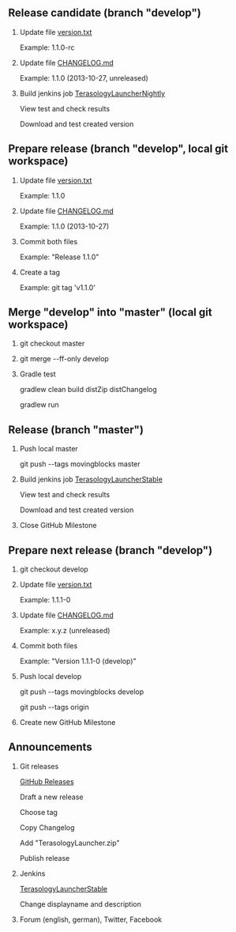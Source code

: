 Release candidate (branch "develop")
------------------------------------
1. Update file [version.txt](/MovingBlocks/TerasologyLauncher/blob/develop/version.txt)

    Example: 1.1.0-rc

2. Update file [CHANGELOG.md](/MovingBlocks/TerasologyLauncher/blob/develop/CHANGELOG.md)

    Example: 1.1.0 (2013-10-27, unreleased)

3. Build jenkins job [TerasologyLauncherNightly](http://jenkins.movingblocks.net/view/Launcher/job/TerasologyLauncherNightly/)

    View test and check results

    Download and test created version

Prepare release (branch "develop", local git workspace)
-------------------------------------------------------
1. Update file [version.txt](/MovingBlocks/TerasologyLauncher/blob/develop/version.txt)

    Example: 1.1.0

2. Update file [CHANGELOG.md](/MovingBlocks/TerasologyLauncher/blob/develop/CHANGELOG.md)

    Example: 1.1.0 (2013-10-27)

3. Commit both files

    Example: "Release 1.1.0"

4. Create a tag

    Example: git tag 'v1.1.0'

Merge "develop" into "master" (local git workspace)
---------------------------------------------------

1. git checkout master

2. git merge --ff-only develop

3. Gradle test

    gradlew clean build distZip distChangelog

    gradlew run

Release (branch "master")
-------------------------

1. Push local master

    git push --tags movingblocks master

2. Build jenkins job [TerasologyLauncherStable](http://jenkins.movingblocks.net/view/Launcher/job/TerasologyLauncherStable/)

    View test and check results

    Download and test created version

3. Close GitHub Milestone

Prepare next release (branch "develop")
---------------------------------------

1. git checkout develop

2. Update file [version.txt](/MovingBlocks/TerasologyLauncher/blob/develop/version.txt)

    Example: 1.1.1-0

3. Update file [CHANGELOG.md](/MovingBlocks/TerasologyLauncher/blob/develop/CHANGELOG.md)

    Example: x.y.z (unreleased)

4. Commit both files

    Example: "Version 1.1.1-0 (develop)"

5. Push local develop

    git push --tags movingblocks develop

    git push --tags origin

6. Create new GitHub Milestone

Announcements
-------------

1. Git releases

    [GitHub Releases](https://github.com/MovingBlocks/TerasologyLauncher/releases)

    Draft a new release

    Choose tag

    Copy Changelog

    Add "TerasologyLauncher.zip"

    Publish release    

2. Jenkins

    [TerasologyLauncherStable](http://jenkins.movingblocks.net/view/Launcher/job/TerasologyLauncherStable/lastBuild/)

    Change displayname and description

3. Forum (english, german), Twitter, Facebook
